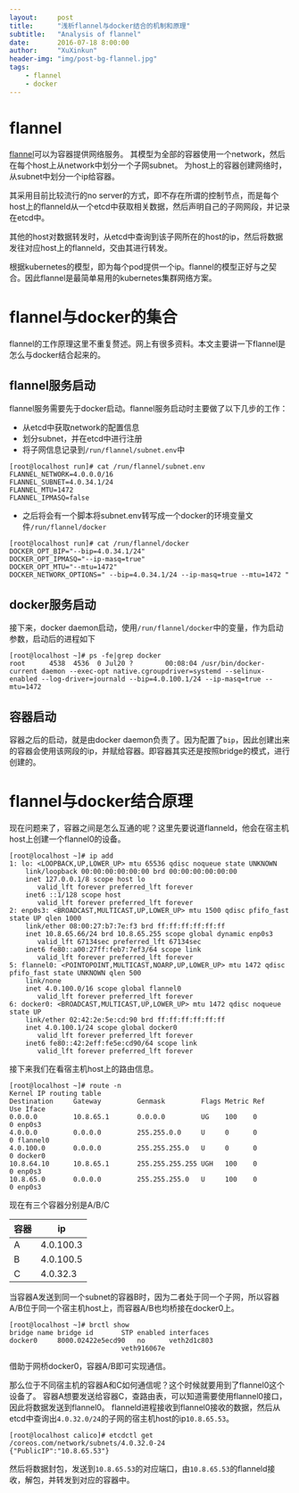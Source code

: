 ```yaml
---
layout:     post
title:      "浅析flannel与docker结合的机制和原理"
subtitle:   "Analysis of flannel"
date:       2016-07-18 8:00:00
author:     "XuXinkun"
header-img: "img/post-bg-flannel.jpg"
tags:
    - flannel
    - docker
---
```


# flannel

[flannel](https://github.com/coreos/flannel)可以为容器提供网络服务。
其模型为全部的容器使用一个network，然后在每个host上从network中划分一个子网subnet。
为host上的容器创建网络时，从subnet中划分一个ip给容器。

其采用目前比较流行的no server的方式，即不存在所谓的控制节点，而是每个host上的flanneld从一个etcd中获取相关数据，然后声明自己的子网网段，并记录在etcd中。

其他的host对数据转发时，从etcd中查询到该子网所在的host的ip，然后将数据发往对应host上的flanneld，交由其进行转发。

根据kubernetes的模型，即为每个pod提供一个ip。flannel的模型正好与之契合。因此flannel是最简单易用的kubernetes集群网络方案。

# flannel与docker的集合

flannel的工作原理这里不重复赘述。网上有很多资料。本文主要讲一下flannel是怎么与docker结合起来的。

## flannel服务启动

flannel服务需要先于docker启动。flannel服务启动时主要做了以下几步的工作：

- 从etcd中获取network的配置信息
- 划分subnet，并在etcd中进行注册
- 将子网信息记录到`/run/flannel/subnet.env`中

```
[root@localhost run]# cat /run/flannel/subnet.env 
FLANNEL_NETWORK=4.0.0.0/16
FLANNEL_SUBNET=4.0.34.1/24
FLANNEL_MTU=1472
FLANNEL_IPMASQ=false
```

- 之后将会有一个脚本将subnet.env转写成一个docker的环境变量文件`/run/flannel/docker`

```
[root@localhost run]# cat /run/flannel/docker 
DOCKER_OPT_BIP="--bip=4.0.34.1/24"
DOCKER_OPT_IPMASQ="--ip-masq=true"
DOCKER_OPT_MTU="--mtu=1472"
DOCKER_NETWORK_OPTIONS=" --bip=4.0.34.1/24 --ip-masq=true --mtu=1472 "
```

## docker服务启动

接下来，docker daemon启动，使用`/run/flannel/docker`中的变量，作为启动参数，启动后的进程如下

```
[root@localhost ~]# ps -fe|grep docker
root      4538  4536  0 Jul20 ?        00:08:04 /usr/bin/docker-current daemon --exec-opt native.cgroupdriver=systemd --selinux-enabled --log-driver=journald --bip=4.0.100.1/24 --ip-masq=true --mtu=1472
```

## 容器启动

容器之后的启动，就是由docker daemon负责了。因为配置了`bip`，因此创建出来的容器会使用该网段的ip，并赋给容器。即容器其实还是按照bridge的模式，进行创建的。

# flannel与docker结合原理

现在问题来了，容器之间是怎么互通的呢？这里先要说道flanneld，他会在宿主机host上创建一个flannel0的设备。

```
[root@localhost ~]# ip add
1: lo: <LOOPBACK,UP,LOWER_UP> mtu 65536 qdisc noqueue state UNKNOWN 
    link/loopback 00:00:00:00:00:00 brd 00:00:00:00:00:00
    inet 127.0.0.1/8 scope host lo
       valid_lft forever preferred_lft forever
    inet6 ::1/128 scope host 
       valid_lft forever preferred_lft forever
2: enp0s3: <BROADCAST,MULTICAST,UP,LOWER_UP> mtu 1500 qdisc pfifo_fast state UP qlen 1000
    link/ether 08:00:27:b7:7e:f3 brd ff:ff:ff:ff:ff:ff
    inet 10.8.65.66/24 brd 10.8.65.255 scope global dynamic enp0s3
       valid_lft 67134sec preferred_lft 67134sec
    inet6 fe80::a00:27ff:feb7:7ef3/64 scope link 
       valid_lft forever preferred_lft forever
5: flannel0: <POINTOPOINT,MULTICAST,NOARP,UP,LOWER_UP> mtu 1472 qdisc pfifo_fast state UNKNOWN qlen 500
    link/none 
    inet 4.0.100.0/16 scope global flannel0
       valid_lft forever preferred_lft forever
6: docker0: <BROADCAST,MULTICAST,UP,LOWER_UP> mtu 1472 qdisc noqueue state UP 
    link/ether 02:42:2e:5e:cd:90 brd ff:ff:ff:ff:ff:ff
    inet 4.0.100.1/24 scope global docker0
       valid_lft forever preferred_lft forever
    inet6 fe80::42:2eff:fe5e:cd90/64 scope link 
       valid_lft forever preferred_lft forever
```

接下来我们在看宿主机host上的路由信息。

```
[root@localhost ~]# route -n
Kernel IP routing table
Destination     Gateway         Genmask         Flags Metric Ref    Use Iface
0.0.0.0         10.8.65.1       0.0.0.0         UG    100    0        0 enp0s3
4.0.0.0         0.0.0.0         255.255.0.0     U     0      0        0 flannel0
4.0.100.0       0.0.0.0         255.255.255.0   U     0      0        0 docker0
10.8.64.10      10.8.65.1       255.255.255.255 UGH   100    0        0 enp0s3
10.8.65.0       0.0.0.0         255.255.255.0   U     100    0        0 enp0s3
```

现在有三个容器分别是A/B/C

|容器|ip|
|---|---|
|A|4.0.100.3|
|B|4.0.100.5|
|C|4.0.32.3|

当容器A发送到同一个subnet的容器B时，因为二者处于同一个子网，所以容器A/B位于同一个宿主机host上，而容器A/B也均桥接在docker0上。

```
[root@localhost ~]# brctl show
bridge name	bridge id		STP enabled	interfaces
docker0		8000.02422e5ecd90	no		veth2d1c803
							veth916067e
```

借助于网桥docker0，容器A/B即可实现通信。

那么位于不同宿主机的容器A和C如何通信呢？这个时候就要用到了flannel0这个设备了。
容器A想要发送给容器C，查路由表，可以知道需要使用flannel0接口，因此将数据发送到flannel0。
flanneld进程接收到flannel0接收的数据，然后从etcd中查询出`4.0.32.0/24`的子网的宿主机host的ip`10.8.65.53`。

```
[root@localhost calico]# etcdctl get /coreos.com/network/subnets/4.0.32.0-24
{"PublicIP":"10.8.65.53"}
```

然后将数据封包，发送到`10.8.65.53`的对应端口，由`10.8.65.53`的flanneld接收，解包，并转发到对应的容器中。